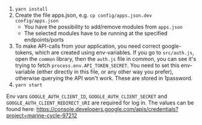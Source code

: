 1. `yarn install`
2. Create the file apps.json, e.g. `cp config/apps.json.dev config/apps.json`
   - You have the possibility to add/remove modules from `apps.json`
   - The selected modules have to be running at the specified endpoints/ports
3. To make API-calls from your application, you need correct google-tokens, which are created using env-variables. If you go to `src/auth.js`, open the `common` library, then the `auth.js` file in common, you can see it's trying to fetch `process.env.API_TOKEN_SECRET`. You need to set this env-variable (either directly in this file, or any other way you prefer), otherwise querying the API won't work. These are stored in 1password.
4. `yarn start`

Env vars `GOOGLE_AUTH_CLIENT_ID`, `GOOGLE_AUTH_CLIENT_SECRET` and `GOOGLE_AUTH_CLIENT_REDIRECT_URI` are required for log in.
The values can be found here: https://console.developers.google.com/apis/credentials?project=marine-cycle-97212